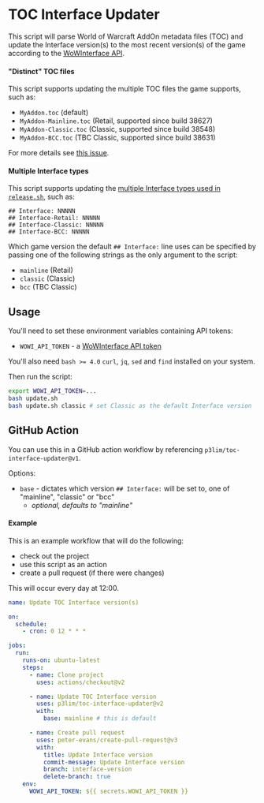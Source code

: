 # TOC Interface Updater

This script will parse World of Warcraft AddOn metadata files (TOC) and update the Interface version(s) to the most recent version(s) of the game according to the [WoWInterface API](https://www.wowinterface.com/forums/showthread.php?s=11c51a8909d2cf65c6d0a0afba2a5d75&t=51835).

#### "Distinct" TOC files

This script supports updating the multiple TOC files the game supports, such as:

- `MyAddon.toc` (default)
- `MyAddon-Mainline.toc` (Retail, supported since build 38627)
- `MyAddon-Classic.toc` (Classic, supported since build 38548)
- `MyAddon-BCC.toc` (TBC Classic, supported since build 38631)

For more details see [this issue](https://github.com/Stanzilla/WoWUIBugs/issues/68#issuecomment-830351390).

#### Multiple Interface types

This script supports updating the [multiple Interface types used in `release.sh`](https://github.com/BigWigsMods/packager#building-for-multiple-game-versions), such as:

```
## Interface: NNNNN
## Interface-Retail: NNNNN
## Interface-Classic: NNNNN
## Interface-BCC: NNNNN
```

Which game version the default `## Interface:` line uses can be specified by passing one of the following strings as the only argument to the script:
- `mainline` (Retail)
- `classic` (Classic)
- `bcc` (TBC Classic)

## Usage

You'll need to set these environment variables containing API tokens:
- `WOWI_API_TOKEN` - a [WoWInterface API token](https://www.wowinterface.com/downloads/filecpl.php?action=apitokens)

You'll also need `bash >= 4.0` `curl`, `jq`, `sed` and `find` installed on your system.

Then run the script:
```bash
export WOWI_API_TOKEN=...
bash update.sh
bash update.sh classic # set Classic as the default Interface version
```

## GitHub Action

You can use this in a GitHub action workflow by referencing `p3lim/toc-interface-updater@v1`.

Options:
- `base` - dictates which version `## Interface:` will be set to, one of "mainline", "classic" or "bcc"
  - _optional, defaults to "mainline"_

#### Example

This is an example workflow that will do the following:
- check out the project
- use this script as an action
- create a pull request (if there were changes)

This will occur every day at 12:00.

```yaml
name: Update TOC Interface version(s)

on:
  schedule:
    - cron: 0 12 * * *

jobs:
  run:
    runs-on: ubuntu-latest
    steps:
      - name: Clone project
        uses: actions/checkout@v2

      - name: Update TOC Interface version
        uses: p3lim/toc-interface-updater@v2
        with:
          base: mainline # this is default

      - name: Create pull request
        uses: peter-evans/create-pull-request@v3
        with:
          title: Update Interface version
          commit-message: Update Interface version
          branch: interface-version
          delete-branch: true
    env:
      WOWI_API_TOKEN: ${{ secrets.WOWI_API_TOKEN }}
```
